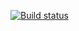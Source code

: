 [![Build status](https://ci.appveyor.com/api/projects/status/vs2jonakdkx69xnq?svg=true)](https://ci.appveyor.com/project/Fredik66/json-schema-xk2p6)